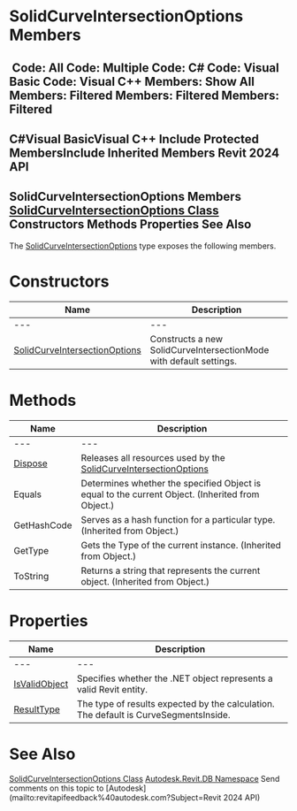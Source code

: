 # SolidCurveIntersectionOptions Members

﻿
 Code: All Code: Multiple Code: C# Code: Visual Basic Code: Visual C++  Members: Show All Members: Filtered Members: Filtered Members: Filtered   
---  
C#Visual BasicVisual C++
Include Protected MembersInclude Inherited Members
Revit 2024 API  
---  
SolidCurveIntersectionOptions Members  
[SolidCurveIntersectionOptions Class](fce58e1d-47c7-9afb-d701-ec73d97d0f2b.md "SolidCurveIntersectionOptions Class") Constructors Methods Properties See Also  
---  
The [SolidCurveIntersectionOptions](fce58e1d-47c7-9afb-d701-ec73d97d0f2b.md "SolidCurveIntersectionOptions Class") type exposes the following members.
# Constructors
| Name | Description |
| --- | --- |
| --- | --- | --- |
| [SolidCurveIntersectionOptions](7e2c802b-230d-49a6-fee6-6a79820bdf46.md "SolidCurveIntersectionOptions Constructor") | Constructs a new SolidCurveIntersectionMode with default settings. |

# Methods
| Name | Description |
| --- | --- |
| --- | --- | --- |
| [Dispose](e8bae6da-3f0d-cb39-9d7f-97bcc20ed083.md "Dispose Method") | Releases all resources used by the [SolidCurveIntersectionOptions](fce58e1d-47c7-9afb-d701-ec73d97d0f2b.md "SolidCurveIntersectionOptions Class") |
| Equals | Determines whether the specified Object is equal to the current Object. (Inherited from Object.) |
| GetHashCode | Serves as a hash function for a particular type.  (Inherited from Object.) |
| GetType | Gets the Type of the current instance. (Inherited from Object.) |
| ToString | Returns a string that represents the current object. (Inherited from Object.) |

# Properties
| Name | Description |
| --- | --- |
| --- | --- | --- |
| [IsValidObject](295d9c39-2853-255a-f5f0-95bc22fd9a7b.md "IsValidObject Property") | Specifies whether the .NET object represents a valid Revit entity. |
| [ResultType](764cf73f-58d1-ee8e-188b-f27cdbfc7c32.md "ResultType Property") | The type of results expected by the calculation. The default is CurveSegmentsInside. |

# See Also
[SolidCurveIntersectionOptions Class](fce58e1d-47c7-9afb-d701-ec73d97d0f2b.md "SolidCurveIntersectionOptions Class")
[Autodesk.Revit.DB Namespace](87546ba7-461b-c646-cbb1-2cb8f5bff8b2.md "Autodesk.Revit.DB Namespace")
Send comments on this topic to [Autodesk](mailto:revitapifeedback%40autodesk.com?Subject=Revit 2024 API)